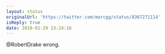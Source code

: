 ```yaml
---
layout: status
originalUrl: 'https://twitter.com/marcgg/status/8367271114'
isReply: true
date: 2010-01-29 13:24:16
---
```


@RobertDrake wrong.
